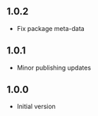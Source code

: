 ## 1.0.2

- Fix package meta-data

## 1.0.1

- Minor publishing updates

## 1.0.0

- Initial version